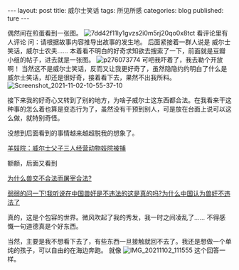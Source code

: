 --- layout: post title: 威尔士笑话 tags: 所见所感 categories: blog published: ture --- 

偶然间在煎蛋看到一张图。
![7dd42f11ly1gvzs2i0m5rj20qo0x8tct](https://cdn.jsdelivr.net/gh/zhwly/tuku1@main/趣图/7dd42f11ly1gvzs2i0m5rj20qo0x8tct.jpg)
看评论里有人评论
问：请根据故事内容推导出故事的发生地。
后面紧接着一群人说是
威尔士笑话，威尔士农夫……
本着看不明白的好奇求知欲去搜索了一下，前面就是豆瓣小组的帖子，进去就是一张图。
![p276073774](https://cdn.jsdelivr.net/gh/zhwly/tuku1@main/趣图/p276073774.webp)
可吧我吓着了，我去勒个开放啊！
当然这不是威尔士笑话，反而又让我更好奇了，虽然隐隐约约明白了什么是威尔士笑话，却还是很好奇，接着看下去，果然不出我所料。
![Screenshot_2021-11-02-10-55-37-10](https://cdn.jsdelivr.net/gh/zhwly/tuku1@main/趣图/Screenshot_2021-11-02-10-55-37-10.jpg)



接下来我的好奇心又转到了别的地方，为啥子威尔士这东西都合法。在我看来干这种事的怎么着也算是变态行为了，虽然没有干预到别人，可是放在台面上说可以这么做，就特别奇怪。

没想到后面看到的事情越来越超脱我的想象了。

[羊妓院：威尔士父子三人经营动物妓院被捕](https://www.570004.com/quanqiuzixun/20201228/7064.html)

额额，后面又看到

[为什么兽交不合法而屠宰合法?](https://www.zhihu.com/tardis/sogou/ans/42855591)

[弱弱的问一下!我听说在中国兽奸是不违法的这是真的吗?为什么中国认为兽奸不违法了](https://wenwen.sogou.com/z/q767160749.htm?rcer=Q9PEmkJaYYK0AK2xc)

真的，这是个包容的世界。微风吹起了我的秀发，我一时之间凌乱了……
不得感慨一句道德真是个好东西。

当然，主要是我不想看下去了，有些东西一旦接触就回不去了。我还是想做一个单纯的孩子，可以自由的在海边奔跑。
就像
![IMG_20211102_111555](https://cdn.jsdelivr.net/gh/zhwly/tuku1@main/趣图/IMG_20211102_111555.jpg)
这个回答一样。




